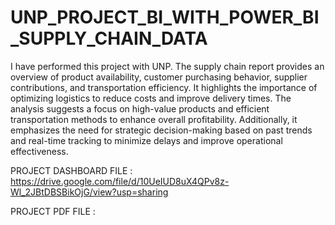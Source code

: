 # UNP_PROJECT_BI_WITH_POWER_BI_SUPPLY_CHAIN_DATA

I have performed this project with UNP. The supply chain report provides an overview of product availability, customer purchasing behavior, supplier contributions, and transportation efficiency. It highlights the importance of optimizing logistics to reduce costs and improve delivery times. The analysis suggests a focus on high-value products and efficient transportation methods to enhance overall profitability. Additionally, it emphasizes the need for strategic decision-making based on past trends and real-time tracking to minimize delays and improve operational effectiveness.

PROJECT DASHBOARD FILE : https://drive.google.com/file/d/10UeIUD8uX4QPv8z-Wl_2JBtDBSBikOjG/view?usp=sharing

PROJECT PDF FILE : 
